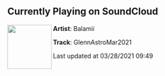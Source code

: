 ## Currently Playing on SoundCloud

[<img align="left" width="100" src="https://i1.sndcdn.com/artworks-4CjnI0xxGkWXlOM4-uhfMyA-t500x500.jpg">](https://soundcloud.com/balamii/glennastromar2021)

**Artist**: Balamii 

**Track**: GlennAstroMar2021

Last updated at 03/28/2021 09:49
